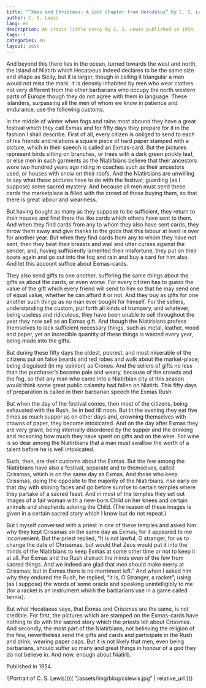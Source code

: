 ```yaml
---
title: "“Xmas and Christmas: A Lost Chapter from Herodotus” by C. S. Lewis"
author: C. S. Lewis
lang: en
description: An ironic little essay by C. S. Lewis published in 1954.
tags: ☦
categories: en
layout: post
---
```


And beyond this there lies in the ocean, turned towards the west and north, the island of Niatirb
which Hecataeus indeed declares to be the same size and shape as Sicily, but it is larger, though in
calling it triangular a man would not miss the mark. It is densely inhabited by men who wear clothes
not very different from the other barbarians who occupy the north western parts of Europe though they
do not agree with them in language. These islanders, surpassing all the men of whom we know in
patience and endurance, use the following customs.

In the middle of winter when fogs and rains most abound they have a great festival which they call
Exmas and for fifty days they prepare for it in the fashion I shall describe. First of all, every
citizen is obliged to send to each of his friends and relations a square piece of hard paper stamped
with a picture, which in their speech is called an Exmas-card. But the pictures represent birds
sitting on branches, or trees with a dark green prickly leaf, or else men in such garments as the
Niatirbians believe that their ancestors wore two hundred years ago riding in coaches such as their
ancestors used, or houses with snow on their roofs. And the Niatirbians are unwilling to say what
these pictures have to do with the festival; guarding (as I suppose) some sacred mystery. And because
all men must send these cards the marketplace is filled with the crowd of those buying them, so that
there is great labour and weariness.

But having bought as many as they suppose to be sufficient, they return to their houses and find there
the like cards which others have sent to them. And when they find cards from any to whom they also
have sent cards, they throw them away and give thanks to the gods that this labour at least is over
for another year. But when they find cards from any to whom they have not sent, then they beat their
breasts and wail and utter curses against the sender; and, having sufficiently lamented their
misfortune, they put on their boots again and go out into the fog and rain and buy a card for him
also. And let this account suffice about Exmas-cards.

They also send gifts to one another, suffering the same things about the gifts as about the cards, or
even worse. For every citizen has to guess the value of the gift which every friend will send to him
so that he may send one of equal value, whether he can afford it or not. And they buy as gifts for one
another such things as no man ever bought for himself. For the sellers, understanding the custom, put
forth all kinds of trumpery, and whatever, being useless and ridiculous, they have been unable to sell
throughout the year they now sell as an Exmas gift. And though the Niatirbians profess themselves to
lack sufficient necessary things, such as metal, leather, wood and paper, yet an incredible quantity
of these things is wasted every year, being made into the gifts.

But during these fifty days the oldest, poorest, and most miserable of the citizens put on false
beards and red robes and walk about the market-place; being disguised (in my opinion) as Cronos. And
the sellers of gifts no less than the purchaser’s become pale and weary, because of the crowds and the
fog, so that any man who came into a Niatirbian city at this season would think some great public
calamity had fallen on Niatirb. This fifty days of preparation is called in their barbarian speech the
Exmas Rush.

But when the day of the festival comes, then most of the citizens, being exhausted with the Rush, lie
in bed till noon. But in the evening they eat five times as much supper as on other days and, crowning
themselves with crowns of paper, they become intoxicated. And on the day after Exmas they are very
grave, being internally disordered by the supper and the drinking and reckoning how much they have
spent on gifts and on the wine. For wine is so dear among the Niatirbians that a man must swallow the
worth of a talent before he is well intoxicated.

Such, then, are their customs about the Exmas. But the few among the Niatirbians have also a festival,
separate and to themselves, called Crissmas, which is on the same day as Exmas. And those who keep
Crissmas, doing the opposite to the majority of the Niatirbians, rise early on that day with shining
faces and go before sunrise to certain temples where they partake of a sacred feast. And in most of
the temples they set out images of a fair woman with a new-born Child on her knees and certain animals
and shepherds adoring the Child. (The reason of these images is given in a certain sacred story which
I know but do not repeat.)

But I myself conversed with a priest in one of these temples and asked him why they kept Crissmas on
the same day as Exmas; for it appeared to me inconvenient. But the priest replied, “It is not lawful,
O stranger, for us to change the date of Chrissmas, but would that Zeus would put it into the minds of
the Niatirbians to keep Exmas at some other time or not to keep it at all. For Exmas and the Rush
distract the minds even of the few from sacred things. And we indeed are glad that men should make
merry at Crissmas; but in Exmas there is no merriment left.” And when I asked him why they endured the
Rush, he replied, “It is, O Stranger, a racket”; using (as I suppose) the words of some oracle and
speaking unintelligibly to me (for a racket is an instrument which the barbarians use in a game called
tennis).

But what Hecataeus says, that Exmas and Crissmas are the same, is not credible. For first, the
pictures which are stamped on the Exmas-cards have nothing to do with the sacred story which the
priests tell about Crissmas. And secondly, the most part of the Niatirbians, not believing the
religion of the few, nevertheless send the gifts and cards and participate in the Rush and drink,
wearing paper caps. But it is not likely that men, even being barbarians, should suffer so many and
great things in honour of a god they do not believe in. And now, enough about Niatirb.

Published in 1954.

![Portrait of C. S. Lewis]({{ "/assets/img/blog/cslewis.jpg" | relative_url }})
